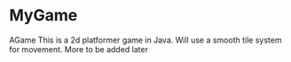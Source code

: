 MyGame
======

AGame
This is a 2d platformer game in Java. Will use a smooth tile system for movement. More to be added later
